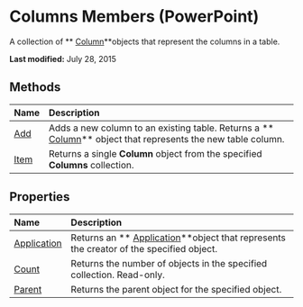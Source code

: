
# Columns Members (PowerPoint)
A collection of  ** [Column](4f289477-abab-a99a-21af-df3950b6654d.md)**objects that represent the columns in a table.

 **Last modified:** July 28, 2015


## Methods



|**Name**|**Description**|
|:-----|:-----|
| [Add](c16d9aa7-20f0-b3f5-e6f2-ad09867d565e.md)|Adds a new column to an existing table. Returns a  ** [Column](4f289477-abab-a99a-21af-df3950b6654d.md)** object that represents the new table column.|
| [Item](57cf3c05-8832-59ac-297d-851124119c2e.md)|Returns a single  **Column** object from the specified **Columns** collection.|

## Properties



|**Name**|**Description**|
|:-----|:-----|
| [Application](94f1daa0-5f9c-3b4f-e947-ab6546e9447d.md)|Returns an  ** [Application](978c2b99-4271-b953-4283-73b5f3d96f41.md)**object that represents the creator of the specified object.|
| [Count](d23ac7d2-080f-9981-b502-16ba11d811e6.md)|Returns the number of objects in the specified collection. Read-only.|
| [Parent](997abbd6-9a36-e80d-d1d8-543c182ca51a.md)|Returns the parent object for the specified object.|
